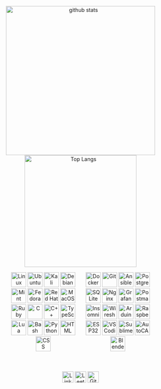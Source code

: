 <p align="center">
  <img src="https://github-readme-stats.vercel.app/api?username=Wl0cKk&rank_icon=github&show_icons=true&theme=tokyonight" alt="github stats" width="400"/>
  <img src="https://github-readme-stats.vercel.app/api/top-langs/?username=Wl0cKk&theme=tokyonight&size_weight=0.1&count_weight=0.2&layout=compact" alt="Top Langs" width="300"/>
</p>
<div align="center">
    <div style="display: flex; flex-wrap: nowrap; justify-content: center;">
        <div style="display: flex; flex-wrap: wrap; width: 400px;">
            <div style="flex: 1;">
                <img src="https://skillicons.dev/icons?i=linux" alt="Linux" width="40" height="40" />  
                <img src="https://skillicons.dev/icons?i=ubuntu" alt="Ubuntu" width="40" height="40" />
                <img src="https://skillicons.dev/icons?i=kali" alt="Kali" width="40" height="40" />
                <img src="https://skillicons.dev/icons?i=debian" alt="Debian" width="40" height="40" />
                <img src="https://skillicons.dev/icons?i=mint" alt="Mint" width="40" height="40" />
                <img src="https://upload.wikimedia.org/wikipedia/commons/thumb/3/3f/Fedora_logo.svg/267px-Fedora_logo.svg.png?20091128031656" alt="Fedora" width="40" height="40" />
                <img src="https://skillicons.dev/icons?i=redhat" alt="Red Hat" width="40" height="40" />
                <img src="https://skillicons.dev/icons?i=apple" alt="MacOS" width="40" height="40" />
                <img src="https://skillicons.dev/icons?i=ruby" alt="Ruby" width="40" height="40" />
                <img src="https://skillicons.dev/icons?i=c" alt="C" width="40" height="40" />
                <img src="https://skillicons.dev/icons?i=cpp" alt="C++" width="40" height="40" />
                <img src="https://skillicons.dev/icons?i=ts" alt="TypeScript" width="40" height="40" />
                <img src="https://skillicons.dev/icons?i=lua" alt="Lua" width="40" height="40" />
                <img src="https://skillicons.dev/icons?i=bash" alt="Bash" width="40" height="40" />
                <img src="https://skillicons.dev/icons?i=python" alt="Python" width="40" height="40" />
                <img src="https://skillicons.dev/icons?i=html" alt="HTML" width="40" height="40" />
                <img src="https://skillicons.dev/icons?i=css" alt="CSS" width="40" height="40" />
            </div>
            <div style="flex: 1;">
                <img src="https://skillicons.dev/icons?i=docker" alt="Docker" width="40" height="40" />
                <img src="https://skillicons.dev/icons?i=git" alt="Git" width="40" height="40" />
                <img src="https://skillicons.dev/icons?i=ansible" alt="Ansible" width="40" height="40" />
                <img src="https://skillicons.dev/icons?i=postgres" alt="PostgreSQL" width="40" height="40" />
                <img src="https://skillicons.dev/icons?i=sqlite" alt="SQLite" width="40" height="40" />
                <img src="https://skillicons.dev/icons?i=nginx" alt="Nginx" width="40" height="40" />
                <img src="https://skillicons.dev/icons?i=grafana" alt="Grafana" width="40" height="40" />
                <img src="https://skillicons.dev/icons?i=postman" alt="Postman" width="40" height="40" />
                <img src="https://encrypted-tbn0.gstatic.com/images?q=tbn:ANd9GcQFwBIzoVFfmX3NPoSIrbGhmCXb4KDgbnZKA1zFltVc9tcpOjELPV1U37sGNf3l0W_gzCs&usqp=CAU" alt="Insomnia" width="40" height="40" />
                <img src="https://upload.wikimedia.org/wikipedia/commons/thumb/c/c6/Wireshark_icon_new.png/600px-Wireshark_icon_new.png?20230509085415" alt="Wireshark" width="40" height="40" />
                <img src="https://skillicons.dev/icons?i=arduino" alt="Arduino" width="40" height="40" />
                <img src="https://skillicons.dev/icons?i=raspberrypi" alt="Raspberry Pi" width="40" height="40" />
                <img src="https://cdn-bdkok.nitrocdn.com/zASfOZhMHRaGYpKaSOphFIhUcxxDXZOx/assets/images/optimized/rev-c608007/www.tshirtgeek.com.br/wp-content/uploads/2021/09/ELE013-600x600.jpg" alt="ESP32" width="40" height="40" />
                <img src="https://skillicons.dev/icons?i=vscodium" alt="VSCodium" width="40" height="40" />
                <img src="https://skillicons.dev/icons?i=sublime" alt="Sublime" width="40" height="40" />
                <img src="https://skillicons.dev/icons?i=autocad" alt="AutoCAD" width="40" height="40" />
                <img src="https://skillicons.dev/icons?i=blender" alt="Blender" width="40" height="40" />
            </div>
        </div>
    </div>
</div>
</br></br>
<div align="center" style="margin-top: 20px;">
    <a href="https://www.linkedin.com/in/uladzimir-kandratsiuk-b77505295/" target="_blank" style="text-decoration: none;">
        <img src="https://img.shields.io/badge/LinkedIn-282C34?logo=linkedin&logoColor=0077B5" alt="LinkedIn logo" title="LinkedIn" height="30"/></a>
    <a href="https://leetcode.com/u/amnesia10/" target="_blank" style="text-decoration: none;">
        <img src="https://img.shields.io/badge/LeetCode-282C34?logo=leetcode&logoColor=FFA116" alt="LeetCode logo" title="LeetCode" height="30"/></a>
    <a href="https://gist.github.com/Wl0cKk" target="_blank" style="text-decoration: none;">
        <img src="https://img.shields.io/badge/GitHub%20Gist-282C34?logo=github&logoColor=white" alt="GitHub Gist logo" title="GitHub Gist" height="30" /></a>
</div>

